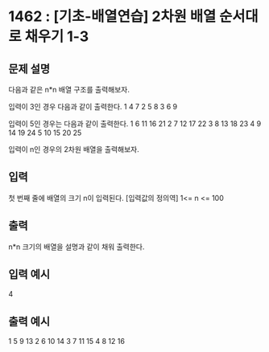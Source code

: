 # 1462 : [기초-배열연습] 2차원 배열 순서대로 채우기 1-3
  
## 문제 설명    
다음과 같은 n*n 배열 구조를 출력해보자.

입력이 3인 경우 다음과 같이 출력한다.
1 4 7
2 5 8
3 6 9

입력이 5인 경우는 다음과 같이 출력한다.
1 6 11 16 21
2 7 12 17 22
3 8 13 18 23
4 9 14 19 24
5 10 15 20 25

입력이 n인 경우의 2차원 배열을 출력해보자.

## 입력
첫 번째 줄에 배열의 크기 n이 입력된다.
[입력값의 정의역]
1<= n <= 100

## 출력
n*n 크기의 배열을 설명과 같이 채워 출력한다.

## 입력 예시   
4

## 출력 예시
1 5 9 13 
2 6 10 14 
3 7 11 15 
4 8 12 16 